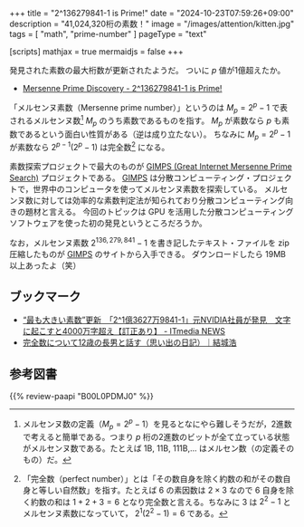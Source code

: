 +++
title = "2^136279841-1 is Prime!"
date =  "2024-10-23T07:59:26+09:00"
description = "41,024,320桁の素数！"
image = "/images/attention/kitten.jpg"
tags = [ "math", "prime-number" ]
pageType = "text"

[scripts]
  mathjax = true
  mermaidjs = false
+++

発見された素数の最大桁数が更新されたようだ。
ついに $p$ 値が1億超えたか。

- [Mersenne Prime Discovery - 2^136279841-1 is Prime!](//www.mersenne.org/primes/?press=M136279841)

「メルセンヌ素数（Mersenne prime number）」というのは $M_p = 2^p-1$ で表されるメルセンヌ数[^mn1] $M_p$ のうち素数であるものを指す。
$M_p$ が素数なら $p$ も素数であるという面白い性質がある（逆は成り立たない）。
ちなみに $M_p = 2^p-1$ が素数なら $2^{p-1}(2^p-1)$ は完全数[^pn] になる。

[^mn1]: メルセンヌ数の定義（$M_p = 2^p-1$）を見るとなにやら難しそうだが，2進数で考えると簡単である。つまり $p$ 桁の2進数のビットが全て立っている状態がメルセンヌ数である。たとえば 1B, 11B, 111B,... はメルセン数（の定義そのもの）だ。
[^pn]: 「完全数（perfect number）」とは「その数自身を除く約数の和がその数自身と等しい自然数」を指す。たとえば $6$ の素因数は $2\times3$ なので $6$ 自身を除く約数の和は $1+2+3=6$ となり完全数と言える。ちなみに $3$ は $2^2-1$ とメルセンヌ素数になっていて， $2^1(2^2-1)=6$ である。

素数探索プロジェクトで最大のものが [GIMPS (Great Internet Mersenne Prime Search)](https://www.mersenne.org/) プロジェクトである。
[GIMPS] は分散コンピューティング・プロジェクトで，世界中のコンピュータを使ってメルセンヌ素数を探索している。
メルセンヌ数に対しては効率的な素数判定法が知られており分散コンピューティング向きの題材と言える。
今回のトピックは GPU を活用した分散コンピューティングソフトウェアを使った初の発見というところだろうか。

なお，メルセンヌ素数 $2^{136,279,841}-1$ を書き記したテキスト・ファイルを zip 圧縮したものが [GIMPS] のサイトから入手できる。
ダウンロードしたら 19MB 以上あったよ（笑）

## ブックマーク

- [“最も大きい素数”更新　「2^1億3627万9841-1」元NVIDIA社員が発見　文字に起こすと4000万字超え【訂正あり】 - ITmedia NEWS](https://www.itmedia.co.jp/news/articles/2410/22/news186.html)
- [完全数について12歳の長男と話す（思い出の日記）｜結城浩](https://mm.hyuki.net/n/nb17107856e67)

[GIMPS]: https://www.mersenne.org/ "Great Internet Mersenne Prime Search - PrimeNet"

## 参考図書

{{% review-paapi "B00L0PDMJ0" %}} <!-- 数学ガールの秘密ノート／整数で遊ぼう -->

